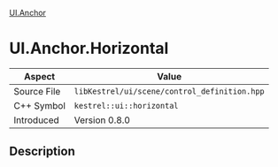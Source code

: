 [UI.Anchor](index.md)
# UI.Anchor.Horizontal
| Aspect | Value |
| --- | --- |
| Source File | `libKestrel/ui/scene/control_definition.hpp` |
| C++ Symbol | `kestrel::ui::horizontal` |
| Introduced | Version 0.8.0 |
## Description
